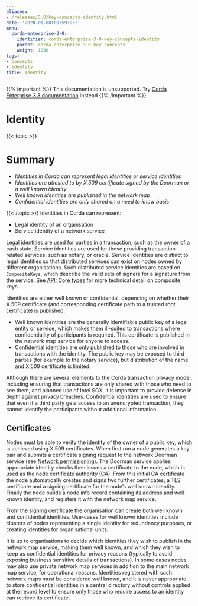 ```yaml
---
aliases:
- /releases/3.0/key-concepts-identity.html
date: '2020-01-08T09:59:25Z'
menu:
  corda-enterprise-3-0:
    identifier: corda-enterprise-3-0-key-concepts-identity
    parent: corda-enterprise-3-0-key-concepts
    weight: 1030
tags:
- concepts
- identity
title: Identity
---
```

{{% important %}}
This documentation is unsupported.
Try [Corda Enterprise 3.3 documentation](/docs/corda-enterprise/3.3/_index.md) instead
{{% /important %}}


# Identity


{{< topic >}}

# Summary


* *Identities in Corda can represent legal identities or service identities*
* *Identities are attested to by X.509 certificate signed by the Doorman or a well known identity*
* *Well known identities are published in the network map*
* *Confidential identities are only shared on a need to know basis*


{{< /topic >}}
Identities in Corda can represent:


* Legal identity of an organisation
* Service identity of a network service

Legal identities are used for parties in a transaction, such as the owner of a cash state. Service identities are used
for those providing transaction-related services, such as notary, or oracle. Service identities are distinct to legal
identities so that distributed services can exist on nodes owned by different organisations. Such distributed service
identities are based on `CompositeKeys`, which describe the valid sets of signers for a signature from the service.
See [API: Core types](api-core-types.md) for more technical detail on composite keys.

Identities are either well known or confidential, depending on whether their X.509 certificate (and corresponding
certificate path to a trusted root certificate) is published:


* Well known identities are the generally identifiable public key of a legal entity or service, which makes them
ill-suited to transactions where confidentiality of participants is required. This certificate is published in the
network map service for anyone to access.
* Confidential identities are only published to those who are involved in transactions with the identity. The public
key may be exposed to third parties (for example to the notary service), but distribution of the name and X.509
certificate is limited.

Although there are several elements to the Corda transaction privacy model, including ensuring that transactions are
only shared with those who need to see them, and planned use of Intel SGX, it is important to provide defense in depth against
privacy breaches. Confidential identities are used to ensure that even if a third party gets access to an unencrypted
transaction, they cannot identify the participants without additional information.


## Certificates

Nodes must be able to verify the identity of the owner of a public key, which is achieved using X.509 certificates.
When first run a node generates a key pair and submits a certificate signing request to the network Doorman service
(see  [Network permissioning](permissioning.md)).
The Doorman service applies appropriate identity checks then issues a certificate to the node, which is used as the
node certificate authority (CA). From this initial CA certificate the node automatically creates and signs two further
certificates, a TLS certificate and a signing certificate for the node’s well known identity. Finally the node
builds a node info record containing its address and well known identity, and registers it with the network map service.

From the signing certificate the organisation can create both well known and confidential identities. Use-cases for
well known identities include clusters of nodes representing a single identity for redundancy purposes, or creating
identities for organisational units.

It is up to organisations to decide which identities they wish to publish in the network map service, making them
well known, and which they wish to keep as confidential identities for privacy reasons (typically to avoid exposing
business sensitive details of transactions). In some cases nodes may also use private network map services in addition
to the main network map service, for operational reasons. Identities registered with such network maps must be
considered well known, and it is never appropriate to store confidential identities in a central directory without
controls applied at the record level to ensure only those who require access to an identity can retrieve its
certificate.

